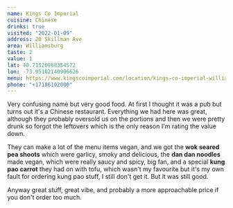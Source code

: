 ```yaml
---
name: Kings Co Imperial
cuisine: Chinese
drinks: true
visited: "2022-01-09"
address: 20 Skillman Ave
area: Williamsburg
taste: 2
value: 1
lat: 40.71520968354572
lon: -73.95102140906626
menu: https://www.kingscoimperial.com/location/kings-co-imperial-williamsburg/#menus/
phone: "+17186102000"
---
```


Very confusing name but very good food. At first I thought it was a pub but turns out it's a Chinese restaurant. Everything we had here was great, although they probably oversold us on the portions and then we were pretty drunk so forgot the leftovers which is the only reason I'm rating the value down.

They can make a lot of the menu items vegan, and we got the **wok seared pea shoots** which were garlicy, smoky and delicious, the **dan dan noodles** made vegan, which were really saucy and spicy, big fan, and a special **kung pao carrot** they had on with tofu, which wasn't my favourite but it's my own fault for ordering kung pao stuff, I still don't get it. But it was still good.

Anyway great stuff, great vibe, and probably a more approachable price if you don't order too much.
